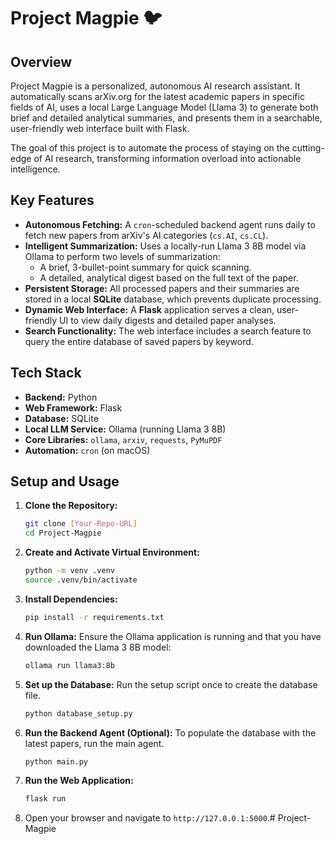 # Project Magpie 🐦

## Overview

Project Magpie is a personalized, autonomous AI research assistant. It automatically scans arXiv.org for the latest academic papers in specific fields of AI, uses a local Large Language Model (Llama 3) to generate both brief and detailed analytical summaries, and presents them in a searchable, user-friendly web interface built with Flask.

The goal of this project is to automate the process of staying on the cutting-edge of AI research, transforming information overload into actionable intelligence.

## Key Features

* **Autonomous Fetching:** A `cron`-scheduled backend agent runs daily to fetch new papers from arXiv's AI categories (`cs.AI`, `cs.CL`).
* **Intelligent Summarization:** Uses a locally-run Llama 3 8B model via Ollama to perform two levels of summarization:
    * A brief, 3-bullet-point summary for quick scanning.
    * A detailed, analytical digest based on the full text of the paper.
* **Persistent Storage:** All processed papers and their summaries are stored in a local **SQLite** database, which prevents duplicate processing.
* **Dynamic Web Interface:** A **Flask** application serves a clean, user-friendly UI to view daily digests and detailed paper analyses.
* **Search Functionality:** The web interface includes a search feature to query the entire database of saved papers by keyword.

## Tech Stack

* **Backend:** Python
* **Web Framework:** Flask
* **Database:** SQLite
* **Local LLM Service:** Ollama (running Llama 3 8B)
* **Core Libraries:** `ollama`, `arxiv`, `requests`, `PyMuPDF`
* **Automation:** `cron` (on macOS)

## Setup and Usage

1.  **Clone the Repository:**
    ```bash
    git clone [Your-Repo-URL]
    cd Project-Magpie
    ```
2.  **Create and Activate Virtual Environment:**
    ```bash
    python -m venv .venv
    source .venv/bin/activate
    ```
3.  **Install Dependencies:**
    ```bash
    pip install -r requirements.txt
    ```
4.  **Run Ollama:** Ensure the Ollama application is running and that you have downloaded the Llama 3 8B model:
    ```bash
    ollama run llama3:8b
    ```
5.  **Set up the Database:** Run the setup script once to create the database file.
    ```bash
    python database_setup.py
    ```
6.  **Run the Backend Agent (Optional):** To populate the database with the latest papers, run the main agent.
    ```bash
    python main.py
    ```
7.  **Run the Web Application:**
    ```bash
    flask run
    ```
8.  Open your browser and navigate to `http://127.0.0.1:5000`.# Project-Magpie
